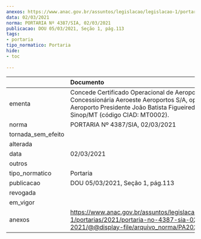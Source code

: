 ```yaml
---
anexos: https://www.anac.gov.br/assuntos/legislacao/legislacao-1/portarias/2021/portaria-no-4387-sia-02-03-2021/@@display-file/arquivo_norma/PA2021-4387.pdf
data: 02/03/2021
norma: PORTARIA Nº 4387/SIA, 02/03/2021
publicacao: DOU 05/03/2021, Seção 1, pág.113
tags:
- portaria
tipo_normatico: Portaria
hide: 
- toc 
 
---
```


|                    | Documento                                                                                                                                                                              |
|:-------------------|:---------------------------------------------------------------------------------------------------------------------------------------------------------------------------------------|
| ementa             | Concede Certificado Operacional de Aeroporto à SPE Concessionária Aeroeste Aeroportos S/A, operadora do Aeroporto Presidente João Batista Figueiredo - Sinop/MT (código CIAD: MT0002). |
| norma              | PORTARIA Nº 4387/SIA, 02/03/2021                                                                                                                                                       |
| tornada_sem_efeito |                                                                                                                                                                                        |
| alterada           |                                                                                                                                                                                        |
| data               | 02/03/2021                                                                                                                                                                             |
| outros             |                                                                                                                                                                                        |
| tipo_normatico     | Portaria                                                                                                                                                                               |
| publicacao         | DOU 05/03/2021, Seção 1, pág.113                                                                                                                                                       |
| revogada           |                                                                                                                                                                                        |
| em_vigor           |                                                                                                                                                                                        |
| anexos             | https://www.anac.gov.br/assuntos/legislacao/legislacao-1/portarias/2021/portaria-no-4387-sia-02-03-2021/@@display-file/arquivo_norma/PA2021-4387.pdf                                   |